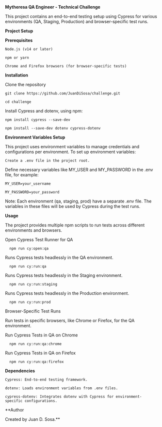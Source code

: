 **Mytheresa QA Engineer - Technical Challenge**

This project contains an end-to-end testing setup using Cypress for various environments (QA, Staging, Production) and browser-specific test runs.

  **Project Setup**
  
  **Prerequisites**
  
    Node.js (v14 or later)
    
    npm or yarn
  
    Chrome and Firefox browsers (for browser-specific tests)
  
  **Installation**
  
  Clone the repository
    
    git clone https://github.com/JuanDiSosa/challenge.git
    
    cd challenge
    
  Install Cypress and dotenv, using npm:
    
    npm install cypress --save-dev
    
    npm install --save-dev dotenv cypress-dotenv 
    
  **Environment Variables Setup**
  
  This project uses environment variables to manage credentials and configurations per environment. To set up environment variables:
    
    Create a .env file in the project root.
    
  Define necessary variables like MY_USER and MY_PASSWORD in the .env file, for example:
    
    MY_USER=your_username
    
    MY_PASSWORD=your_password
    
  Note: Each environment (qa, staging, prod) have a separate .env file. The variables in these files will be used by Cypress during the test runs.
  
  **Usage**
      
  The project provides multiple npm scripts to run tests across different environments and browsers.
    
  Open Cypress Test Runner for QA
  
      npm run cy:open:qa
            
  Runs Cypress tests headlessly in the QA environment.
      
      npm run cy:run:qa
            
  Runs Cypress tests headlessly in the Staging environment.
      
      npm run cy:run:staging
            
  Runs Cypress tests headlessly in the Production environment.
      
      npm run cy:run:prod
      
  Browser-Specific Test Runs
      
  Run tests in specific browsers, like Chrome or Firefox, for the QA environment.
      
  Run Cypress Tests in QA on Chrome
      
      npm run cy:run:qa:chrome
      
  Run Cypress Tests in QA on Firefox
      
      npm run cy:run:qa:firefox
  
  **Dependencies**
  
    Cypress: End-to-end testing framework.
    
    dotenv: Loads environment variables from .env files.
    
    cypress-dotenv: Integrates dotenv with Cypress for environment-specific configurations.

**Author

Created by Juan D. Sosa.**
